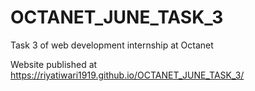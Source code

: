 # OCTANET_JUNE_TASK_3
Task 3 of web development internship at Octanet

Website published at https://riyatiwari1919.github.io/OCTANET_JUNE_TASK_3/

